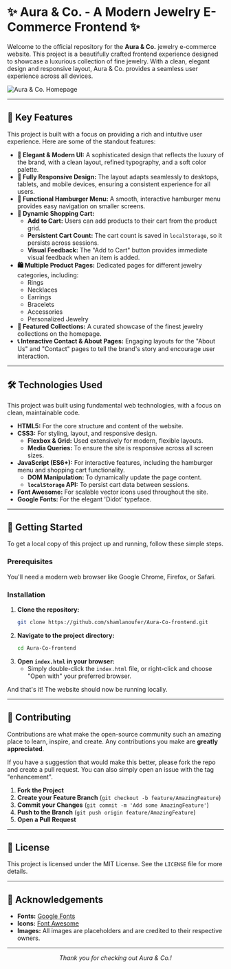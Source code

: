 # ✨ Aura & Co. - A Modern Jewelry E-Commerce Frontend ✨

Welcome to the official repository for the **Aura & Co.** jewelry e-commerce website. This project is a beautifully crafted frontend experience designed to showcase a luxurious collection of fine jewelry. With a clean, elegant design and responsive layout, Aura & Co. provides a seamless user experience across all devices.

![Aura & Co. Homepage](https://i.imgur.com/YOUR_HOMEPAGE_SCREENSHOT.png) <!-- Replace with a real screenshot URL -->

---

## 🌟 Key Features

This project is built with a focus on providing a rich and intuitive user experience. Here are some of the standout features:

- **🎨 Elegant & Modern UI:** A sophisticated design that reflects the luxury of the brand, with a clean layout, refined typography, and a soft color palette.
- **📱 Fully Responsive Design:** The layout adapts seamlessly to desktops, tablets, and mobile devices, ensuring a consistent experience for all users.
- **🍔 Functional Hamburger Menu:** A smooth, interactive hamburger menu provides easy navigation on smaller screens.
- **🛒 Dynamic Shopping Cart:**
  - **Add to Cart:** Users can add products to their cart from the product grid.
  - **Persistent Cart Count:** The cart count is saved in `localStorage`, so it persists across sessions.
  - **Visual Feedback:** The "Add to Cart" button provides immediate visual feedback when an item is added.
- **🛍️ Multiple Product Pages:** Dedicated pages for different jewelry categories, including:
  - Rings
  - Necklaces
  - Earrings
  - Bracelets
  - Accessories
  - Personalized Jewelry
- **💎 Featured Collections:** A curated showcase of the finest jewelry collections on the homepage.
- **📞 Interactive Contact & About Pages:** Engaging layouts for the "About Us" and "Contact" pages to tell the brand's story and encourage user interaction.

---

## 🛠️ Technologies Used

This project was built using fundamental web technologies, with a focus on clean, maintainable code.

- **HTML5:** For the core structure and content of the website.
- **CSS3:** For styling, layout, and responsive design.
  - **Flexbox & Grid:** Used extensively for modern, flexible layouts.
  - **Media Queries:** To ensure the site is responsive across all screen sizes.
- **JavaScript (ES6+):** For interactive features, including the hamburger menu and shopping cart functionality.
  - **DOM Manipulation:** To dynamically update the page content.
  - **`localStorage` API:** To persist cart data between sessions.
- **Font Awesome:** For scalable vector icons used throughout the site.
- **Google Fonts:** For the elegant 'Didot' typeface.

---

## 🚀 Getting Started

To get a local copy of this project up and running, follow these simple steps.

### Prerequisites

You'll need a modern web browser like Google Chrome, Firefox, or Safari.

### Installation

1. **Clone the repository:**
   ```sh
   git clone https://github.com/shamlanoufer/Aura-Co-frontend.git
   ```
2. **Navigate to the project directory:**
   ```sh
   cd Aura-Co-frontend
   ```
3. **Open `index.html` in your browser:**
   - Simply double-click the `index.html` file, or right-click and choose "Open with" your preferred browser.

And that's it! The website should now be running locally.

---

## 🤝 Contributing

Contributions are what make the open-source community such an amazing place to learn, inspire, and create. Any contributions you make are **greatly appreciated**.

If you have a suggestion that would make this better, please fork the repo and create a pull request. You can also simply open an issue with the tag "enhancement".

1. **Fork the Project**
2. **Create your Feature Branch** (`git checkout -b feature/AmazingFeature`)
3. **Commit your Changes** (`git commit -m 'Add some AmazingFeature'`)
4. **Push to the Branch** (`git push origin feature/AmazingFeature`)
5. **Open a Pull Request**

---

## 📄 License

This project is licensed under the MIT License. See the `LICENSE` file for more details.

---

## 🙏 Acknowledgements

- **Fonts:** [Google Fonts](https://fonts.google.com/)
- **Icons:** [Font Awesome](https://fontawesome.com/)
- **Images:** All images are placeholders and are credited to their respective owners.

---

<p align="center">
  <em>Thank you for checking out Aura & Co.!</em>
</p>